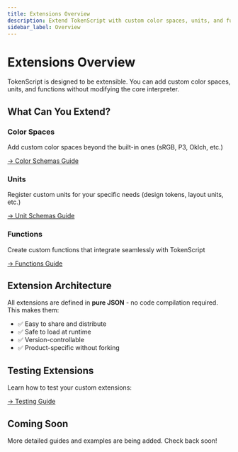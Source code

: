 ```yaml
---
title: Extensions Overview
description: Extend TokenScript with custom color spaces, units, and functions.
sidebar_label: Overview
---
```


# Extensions Overview

TokenScript is designed to be extensible. You can add custom color spaces, units, and functions without modifying the core interpreter.

## What Can You Extend?

### Color Spaces
Add custom color spaces beyond the built-in ones (sRGB, P3, Oklch, etc.)

[→ Color Schemas Guide](./color-schemas)

### Units
Register custom units for your specific needs (design tokens, layout units, etc.)

[→ Unit Schemas Guide](./unit-schemas)

### Functions
Create custom functions that integrate seamlessly with TokenScript

[→ Functions Guide](./functions)

## Extension Architecture

All extensions are defined in **pure JSON** - no code compilation required. This makes them:
- ✅ Easy to share and distribute
- ✅ Safe to load at runtime
- ✅ Version-controllable
- ✅ Product-specific without forking

## Testing Extensions

Learn how to test your custom extensions:

[→ Testing Guide](./testing)

## Coming Soon

More detailed guides and examples are being added. Check back soon!

